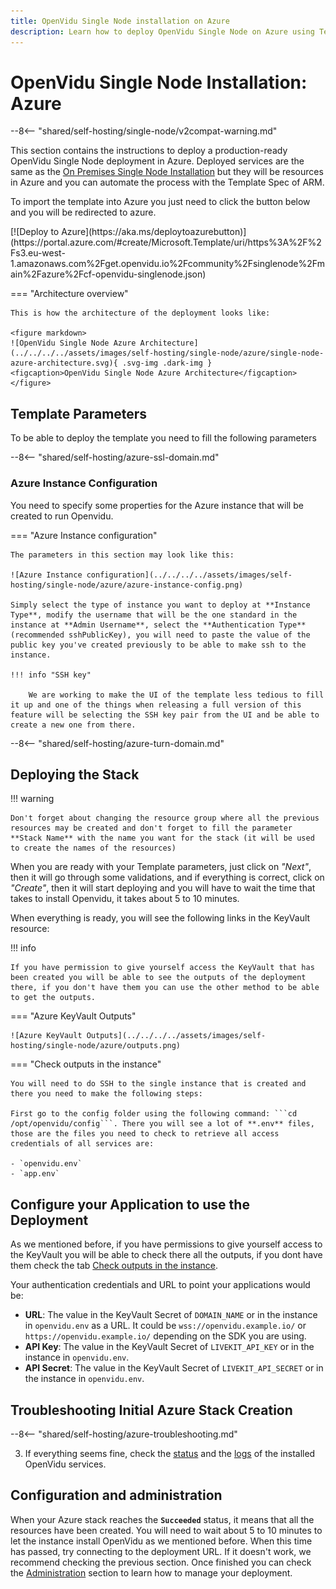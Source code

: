 ```yaml
---
title: OpenVidu Single Node installation on Azure
description: Learn how to deploy OpenVidu Single Node on Azure using Template specs of Azure Resource Manager
---
```


# OpenVidu Single Node Installation: Azure

--8<-- "shared/self-hosting/single-node/v2compat-warning.md"

This section contains the instructions to deploy a production-ready OpenVidu Single Node deployment in Azure. Deployed services are the same as the [On Premises Single Node Installation](../on-premises/install.md) but they will be resources in Azure and you can automate the process with the Template Spec of ARM.

To import the template into Azure you just need to click the button below and you will be redirected to azure.   
<div class="center-align" markdown>
[![Deploy to Azure](https://aka.ms/deploytoazurebutton)](https://portal.azure.com/#create/Microsoft.Template/uri/https%3A%2F%2Fs3.eu-west-1.amazonaws.com%2Fget.openvidu.io%2Fcommunity%2Fsinglenode%2Fmain%2Fazure%2Fcf-openvidu-singlenode.json)
</div>

=== "Architecture overview"

    This is how the architecture of the deployment looks like:

    <figure markdown>
    ![OpenVidu Single Node Azure Architecture](../../../../assets/images/self-hosting/single-node/azure/single-node-azure-architecture.svg){ .svg-img .dark-img }
    <figcaption>OpenVidu Single Node Azure Architecture</figcaption>
    </figure>

## Template Parameters

To be able to deploy the template you need to fill the following parameters

--8<-- "shared/self-hosting/azure-ssl-domain.md"

### Azure Instance Configuration

You need to specify some properties for the Azure instance that will be created to run Openvidu.

=== "Azure Instance configuration"

    The parameters in this section may look like this:

    ![Azure Instance configuration](../../../../assets/images/self-hosting/single-node/azure/azure-instance-config.png)

    Simply select the type of instance you want to deploy at **Instance Type**, modify the username that will be the one standard in the instance at **Admin Username**, select the **Authentication Type** (recommended sshPublicKey), you will need to paste the value of the public key you've created previously to be able to make ssh to the instance. 

    !!! info "SSH key"
    
        We are working to make the UI of the template less tedious to fill it up and one of the things when releasing a full version of this feature will be selecting the SSH key pair from the UI and be able to create a new one from there. 

--8<-- "shared/self-hosting/azure-turn-domain.md"

## Deploying the Stack

!!! warning

    Don't forget about changing the resource group where all the previous resources may be created and don't forget to fill the parameter **Stack Name** with the name you want for the stack (it will be used to create the names of the resources)

When you are ready with your Template parameters, just click on _"Next"_, then it will go through some validations, and if everything is correct, click on _"Create"_, then it will start deploying and you will have to wait the time that takes to install Openvidu, it takes about 5 to 10 minutes.

When everything is ready, you will see the following links in the KeyVault resource:   

!!! info
    
    If you have permission to give yourself access the KeyVault that has been created you will be able to see the outputs of the deployment there, if you don't have them you can use the other method to be able to get the outputs.

=== "Azure KeyVault Outputs"

    ![Azure KeyVault Outputs](../../../../assets/images/self-hosting/single-node/azure/outputs.png)

=== "Check outputs in the instance"

    You will need to do SSH to the single instance that is created and there you need to make the following steps:   
    
    First go to the config folder using the following command: ```cd /opt/openvidu/config```. There you will see a lot of **.env** files, those are the files you need to check to retrieve all access credentials of all services are:

    - `openvidu.env`
    - `app.env`

## Configure your Application to use the Deployment 

As we mentioned before, if you have permissions to give yourself access to the KeyVault you will be able to check there all the outputs, if you dont have them check the tab [Check outputs in the instance](#check-outputs-in-the-instance).

Your authentication credentials and URL to point your applications would be:

- **URL**: The value in the KeyVault Secret of `DOMAIN_NAME` or in the instance in `openvidu.env` as a URL. It could be `wss://openvidu.example.io/` or `https://openvidu.example.io/` depending on the SDK you are using.
- **API Key**: The value in the KeyVault Secret of `LIVEKIT_API_KEY` or in the instance in `openvidu.env`.
- **API Secret**: The value in the KeyVault Secret of `LIVEKIT_API_SECRET` or in the instance in `openvidu.env`.



## Troubleshooting Initial Azure Stack Creation

--8<-- "shared/self-hosting/azure-troubleshooting.md"

3. If everything seems fine, check the [status](../on-premises/admin.md#checking-the-status-of-services) and the [logs](../on-premises/admin.md#checking-logs) of the installed OpenVidu services.

## Configuration and administration

When your Azure stack reaches the **`Succeeded`** status, it means that all the resources have been created. You will need to wait about 5 to 10 minutes to let the instance install OpenVidu as we mentioned before. When this time has passed, try connecting to the deployment URL. If it doesn't work, we recommend checking the previous section. Once finished you can check the [Administration](./admin.md) section to learn how to manage your deployment.
